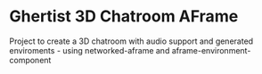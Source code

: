 # Ghertist 3D Chatroom AFrame
 Project to create a 3D chatroom with audio support and generated enviroments - using networked-aframe and aframe-environment-component 
